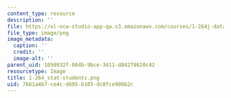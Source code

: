 ```yaml
---
content_type: resource
description: ''
file: https://ol-ocw-studio-app-qa.s3.amazonaws.com/courses/1-264j-database-internet-and-systems-integration-technologies-fall-2013/7661a4b7ce4cd695b105dc8fce906b2c_1-264_stat-students.png
file_type: image/png
image_metadata:
  caption: ''
  credit: ''
  image-alt: ''
parent_uid: 1050932f-064b-9bce-3411-d84278620c42
resourcetype: Image
title: 1-264_stat-students.png
uid: 7661a4b7-ce4c-d695-b105-dc8fce906b2c
---
```

